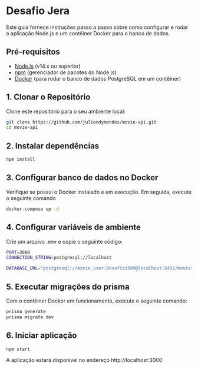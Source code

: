 # Desafio Jera

Este guia fornece instruções passo a passo sobre como configurar e rodar a aplicação Node.js e um contêiner Docker para o banco de dados.

## Pré-requisitos


- [Node.js](https://nodejs.org/) (v14.x ou superior)
- [npm](https://www.npmjs.com/) (gerenciador de pacotes do Node.js)
- [Docker](https://www.docker.com/) (para rodar o banco de dados PostgreSQL em um contêiner)

## 1. Clonar o Repositório

Clone este repositório para o seu ambiente local:

```bash
git clone https://github.com/juliendymendes/movie-api.git
cd movie-api
```

## 2. Instalar dependências

```bash
npm install
```

## 3. Configurar banco de dados no Docker

Verifique se possui o Docker instalado e em execução. Em seguida, execute o seguinte comando

```bash
docker-compose up -d
```


## 4. Configurar variáveis de ambiente
Crie um arquivo .env e copie o seguinte código:
```bash
PORT=3000
CONNECTION_STRING=postgresql://localhost

DATABASE_URL="postgresql://movie_user:Desafio1509@localhost:5432/movies_db"
```

## 5. Executar migrações do prisma
Com o contêiner Docker em funcionamento, execute o seguinte comando:
```bash
prisma generate
prisma migrate dev
```
## 6. Iniciar aplicação
```bash
npm start
```

A aplicação estará disponível no endereço http://localhost:3000
